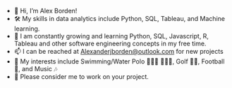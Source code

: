 - 👋 Hi, I’m Alex Borden!
- 🛠️ My skills in data analytics include Python, SQL, Tableau, and Machine learning.
- 🌱 I am constantly growing and learning Python, SQL, Javascript, R, Tableau and other software engineering concepts in my free time.
- 📫 I can be reached at Alexanderjborden@outlook.com for new projects
- 🏁 My interests include Swimming/Water Polo 🏊🏼‍♂️ 🤽🏻‍♂️, Golf 🏌️‍♂️, Football 🏈, and Music 🎶
- 💼 Please consider me to work on your project.

<!---
ABorden23/ABorden23 is a ✨ special ✨ repository because its `README.md` (this file) appears on your GitHub profile.
You can click the Preview link to take a look at your changes.
--->
